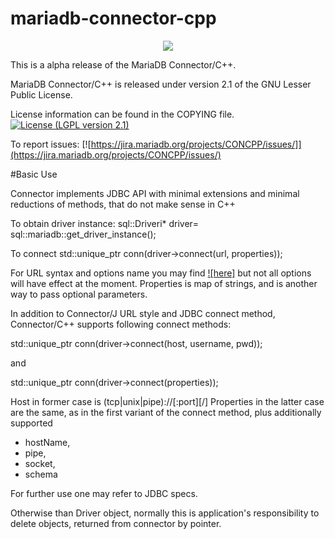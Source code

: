 # mariadb-connector-cpp
<p align="center">
  <a href="http://mariadb.com/">
    <img src="https://mariadb.com/kb/static/images/logo-2018-black.png">
  </a>
</p>

This is a alpha release of the MariaDB Connector/C++.

MariaDB Connector/C++ is released under version 2.1 of the
GNU Lesser Public License.

License information can be found in the COPYING file.
[![License (LGPL version 2.1)](https://img.shields.io/badge/license-GNU%20LGPL%20version%202.1-green.svg?style=flat-square)](http://opensource.org/licenses/LGPL-2.1)

To report issues: [![https://jira.mariadb.org/projects/CONCPP/issues/]](https://jira.mariadb.org/projects/CONCPP/issues/)

#Basic Use

Connector implements JDBC API with minimal extensions and minimal
reductions of methods, that do not make sense in C++

To obtain driver instance:
sql::Driveri\* driver= sql::mariadb::get_driver_instance();

To connect
std::unique_ptr<Connection> conn(driver->connect(url, properties));

For URL syntax and options name you may find [![here]](https://mariadb.com/kb/en/about-mariadb-connector-j/)
but not all options will have effect at the moment.
Properties is map of strings, and is another way to pass optional parameters.

In addition to Connector/J URL style and JDBC connect method, Connector/C++ supports
following connect methods:

std::unique_ptr<Connection> conn(driver->connect(host, username, pwd));

and

std::unique_ptr<Connection> conn(driver->connect(properties));

Host in former case is  (tcp|unix|pipe)://<host>[:port][/<db>]
Properties in the latter case are the same, as in the first variant of the connect
method, plus additionally supported
  - hostName,
  - pipe,
  - socket,
  - schema

For further use one may refer to JDBC specs.

Otherwise than Driver object, normally
this is application's responsibility to delete objects, returned from connector by pointer.
